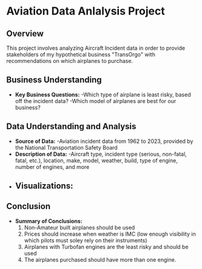 # Aviation Data Anlalysis Project

## Overview
This project involves analyzing Aircraft Incident data in order to provide stakeholders of my hypothetical business "TransOrgo" with recommendations on which airplanes to purchase.

## Business Understanding
- **Key Business Questions:**
    -Which type of airplane is least risky, based off the incident data?
    -Which model of airplanes are best for our business?

## Data Understanding and Analysis
- **Source of Data:** 
    -Aviation incident data from 1962 to 2023, provided by the National Transportation Safety Board
- **Description of Data:**
    -Aircraft type, incident type (serious, non-fatal, fatal, etc.), location, make, model, weather, build, type of engine, number of engines, and more
- **Visualizations:**
    -

## Conclusion
- **Summary of Conclusions:**
    1. Non-Amateur built airplanes should be used
    2. Prices should increase when weather is IMC (low enough visibility in which pilots must soley rely on their instruments)
    3. Airplanes with Turbofan engines are the least risky and should be used
    4. The airplanes purchased should have more than one engine. 